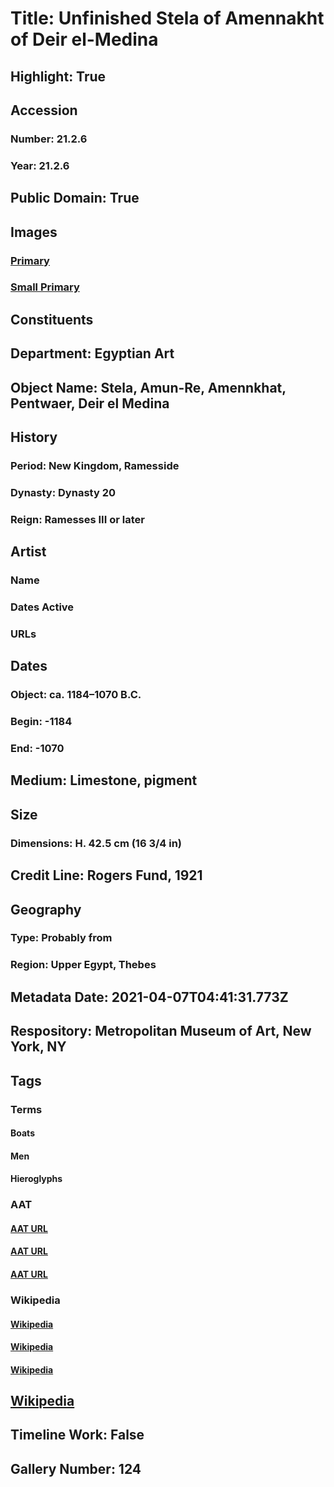 # Title: Unfinished Stela of Amennakht of Deir el-Medina
## Highlight: True
## Accession
### Number: 21.2.6
### Year: 21.2.6
## Public Domain: True
## Images
### [Primary](https://images.metmuseum.org/CRDImages/eg/original/DP234728.jpg)
### [Small Primary](https://images.metmuseum.org/CRDImages/eg/web-large/DP234728.jpg)
## Constituents
## Department: Egyptian Art
## Object Name: Stela, Amun-Re, Amennkhat, Pentwaer, Deir el Medina
## History
### Period: New Kingdom, Ramesside
### Dynasty: Dynasty 20
### Reign: Ramesses III or later
## Artist
### Name
### Dates Active
### URLs
## Dates
### Object: ca. 1184–1070 B.C.
### Begin: -1184
### End: -1070
## Medium: Limestone, pigment
## Size
### Dimensions: H. 42.5 cm (16 3/4 in)
## Credit Line: Rogers Fund, 1921
## Geography
### Type: Probably from
### Region: Upper Egypt, Thebes
## Metadata Date: 2021-04-07T04:41:31.773Z
## Respository: Metropolitan Museum of Art, New York, NY
## Tags
### Terms
#### Boats
#### Men
#### Hieroglyphs
### AAT
#### [AAT URL](http://vocab.getty.edu/page/aat/300178749)
#### [AAT URL](http://vocab.getty.edu/page/aat/300025928)
#### [AAT URL](http://vocab.getty.edu/page/aat/300028721)
### Wikipedia
#### [Wikipedia]()
#### [Wikipedia]()
#### [Wikipedia]()
## [Wikipedia](https://www.wikidata.org/wiki/Q29385838)
## Timeline Work: False
## Gallery Number: 124
